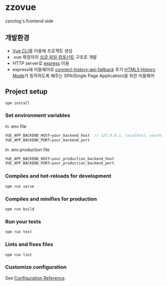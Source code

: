 # zzovue
zzovlog's frontend side

## 개발환경
* [Vue CLI](https://cli.vuejs.org/)를 이용해 프로젝트 생성
* .vue 확장자의 [싱글 파일 컴포넌트](https://kr.vuejs.org/v2/guide/single-file-components.html) 구조로 개발
* HTTP server로 [express](https://expressjs.com/ko/) 이용
* express에 미들웨어로 [connect-history-api-fallback](https://github.com/bripkens/connect-history-api-fallback) 추가
  [HTML5 History Mode](https://router.vuejs.org/guide/essentials/history-mode.html#example-server-configurations)가 동작하도록 해주는 SPA(Single Page Application)을 위한 미들웨어

## Project setup
```
npm install
```

### Set environment variables
in .env file
```javascript
VUE_APP_BACKEND_HOST=your_backend_host  // 127.0.0.1, localhost, yourhostname.com
VUE_APP_BACKEND_PORT=your_backend_port
```
in .env.production file
```javascript
VUE_APP_BACKEND_HOST=your_production_backend_host
VUE_APP_BACKEND_PORT=your_production_backend_port
```

### Compiles and hot-reloads for development
```
npm run serve
```

### Compiles and minifies for production
```
npm run build
```

### Run your tests
```
npm run test
```

### Lints and fixes files
```
npm run lint
```

### Customize configuration

See [Configuration Reference](https://cli.vuejs.org/config/).
